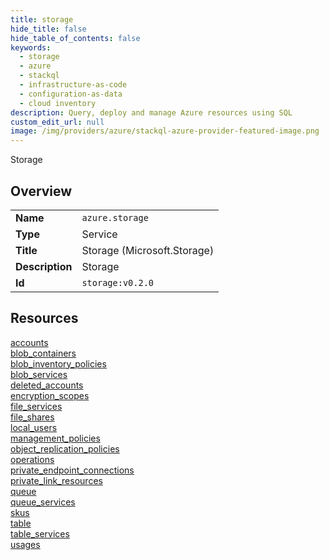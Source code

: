 ```yaml
---
title: storage
hide_title: false
hide_table_of_contents: false
keywords:
  - storage
  - azure
  - stackql
  - infrastructure-as-code
  - configuration-as-data
  - cloud inventory
description: Query, deploy and manage Azure resources using SQL
custom_edit_url: null
image: /img/providers/azure/stackql-azure-provider-featured-image.png
---
```

Storage  
    

## Overview
<table><tbody>
<tr><td><b>Name</b></td><td><code>azure.storage</code></td></tr>
<tr><td><b>Type</b></td><td>Service</td></tr>
<tr><td><b>Title</b></td><td>Storage (Microsoft.Storage)</td></tr>
<tr><td><b>Description</b></td><td>Storage</td></tr>
<tr><td><b>Id</b></td><td><code>storage:v0.2.0</code></td></tr>
</tbody></table>

## Resources
<div class="row">
<div class="providerDocColumn">
<a href="/providers/azure/storage/accounts/">accounts</a><br />
<a href="/providers/azure/storage/blob_containers/">blob_containers</a><br />
<a href="/providers/azure/storage/blob_inventory_policies/">blob_inventory_policies</a><br />
<a href="/providers/azure/storage/blob_services/">blob_services</a><br />
<a href="/providers/azure/storage/deleted_accounts/">deleted_accounts</a><br />
<a href="/providers/azure/storage/encryption_scopes/">encryption_scopes</a><br />
<a href="/providers/azure/storage/file_services/">file_services</a><br />
<a href="/providers/azure/storage/file_shares/">file_shares</a><br />
<a href="/providers/azure/storage/local_users/">local_users</a><br />
<a href="/providers/azure/storage/management_policies/">management_policies</a><br />
</div>
<div class="providerDocColumn">
<a href="/providers/azure/storage/object_replication_policies/">object_replication_policies</a><br />
<a href="/providers/azure/storage/operations/">operations</a><br />
<a href="/providers/azure/storage/private_endpoint_connections/">private_endpoint_connections</a><br />
<a href="/providers/azure/storage/private_link_resources/">private_link_resources</a><br />
<a href="/providers/azure/storage/queue/">queue</a><br />
<a href="/providers/azure/storage/queue_services/">queue_services</a><br />
<a href="/providers/azure/storage/skus/">skus</a><br />
<a href="/providers/azure/storage/table/">table</a><br />
<a href="/providers/azure/storage/table_services/">table_services</a><br />
<a href="/providers/azure/storage/usages/">usages</a><br />
</div>
</div>
